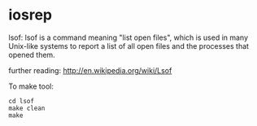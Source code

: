 iosrep
======


lsof:
lsof is a command meaning "list open files", which is used in many Unix-like systems to report a list of all open files and the processes that opened them.

further reading:
http://en.wikipedia.org/wiki/Lsof

To make tool:

    cd lsof
    make clean
    make
